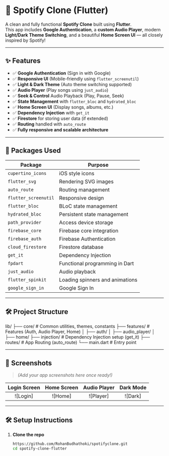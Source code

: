# 🎵 Spotify Clone (Flutter)

A clean and fully functional **Spotify Clone** built using **Flutter**.  
This app includes **Google Authentication**, a **custom Audio Player**, modern **Light/Dark Theme Switching**, and a beautiful **Home Screen UI** — all closely inspired by Spotify!

---

## ✨ Features

- ✅ **Google Authentication** (Sign in with Google)
- ✅ **Responsive UI** (Mobile-friendly using `flutter_screenutil`)
- ✅ **Light & Dark Theme** (Auto theme switching supported)
- ✅ **Audio Player** (Play songs using `just_audio`)
- ✅ **Seek & Control** Audio Playback (Play, Pause, Seek)
- ✅ **State Management** with `flutter_bloc` and `hydrated_bloc`
- ✅ **Home Screen UI** (Display songs, albums, etc.)
- ✅ **Dependency Injection** with `get_it`
- ✅ **Firestore** for storing user data (if extended)
- ✅ **Routing** handled with `auto_route`
- ✅ **Fully responsive and scalable architecture**

---

## 🚀 Packages Used

| Package                  | Purpose                                 |
|---------------------------|-----------------------------------------|
| `cupertino_icons`         | iOS style icons                        |
| `flutter_svg`             | Rendering SVG images                   |
| `auto_route`              | Routing management                     |
| `flutter_screenutil`      | Responsive design                      |
| `flutter_bloc`            | BLoC state management                  |
| `hydrated_bloc`           | Persistent state management            |
| `path_provider`           | Access device storage                  |
| `firebase_core`           | Firebase core integration              |
| `firebase_auth`           | Firebase Authentication                |
| `cloud_firestore`         | Firestore database                     |
| `get_it`                  | Dependency Injection                   |
| `fpdart`                  | Functional programming in Dart         |
| `just_audio`              | Audio playback                         |
| `flutter_spinkit`         | Loading spinners and animations        |
| `google_sign_in`          | Google Sign In                         |

---

## 🛠️ Project Structure

lib/
 ├── core/            # Common utilities, themes, constants
 ├── features/        # Features (Auth, Audio Player, Home)
 │    ├── auth/
 │    ├── audio_player/
 │    ├── home/
 ├── injection/       # Dependency Injection setup (get_it)
 ├── routes/          # App Routing (auto_route)
 └── main.dart        # Entry point


---

## 📱 Screenshots

> *(Add your app screenshots here once ready!)*

| Login Screen | Home Screen | Audio Player | Dark Mode |
|:------------:|:-----------:|:------------:|:---------:|
| ![Login]     | ![Home]      | ![Player]     | ![Dark]  |

---

## 🛠 Setup Instructions

1. **Clone the repo**
   ```bash
   https://github.com/RohanBudhathoki/spotifyclone.git
   cd spotify-clone-flutter
